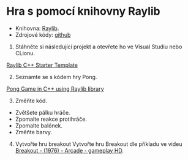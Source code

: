 # Hra s pomocí knihovny Raylib

- Knihovna: [Raylib](https://www.raylib.com/games.html).
- Zdrojové kódy: [github](https://github.com/raysan5/raylib/tree/master)

1. Stáhněte si následující projekt a otevřete ho ve Visual Studiu nebo CLionu.

[Raylib C++ Starter Template](https://github.com/SasLuca/raylib-cpp-cmake-template)

2. Seznamte se s kódem hry Pong.

[Pong Game in C++ using Raylib library](https://github.com/educ8s/Cpp-Pong-Game-Raylib/tree/main)

3. Změňte kód.

- Zvětšete pálku hráče.
- Zpomalte reakce protihráče.
- Zpomalte balónek.
- Změňte barvy.

4. Vytvořte hru breakout
Vytvořte hru Breakout dle příkladu ve videu [Breakout - (1976) - Arcade - gameplay HD](https://www.youtube.com/watch?v=AMUv8KvVt08).
